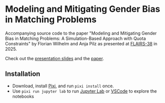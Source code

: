 # Modeling and Mitigating Gender Bias in Matching Problems

Accompanying source code to the paper "Modeling and Mitigating Gender Bias in Matching Problems:
A Simulation-Based Approach with Quota Constraints" by Florian Wilhelm and Anja Pilz as presented
at [FLAIRS-38](https://www.flairs-38.info/) in 2025.

Check out the [presentation slides](flairs%202025%20fwilhelm.pdf) and the [paper](https://journals.flvc.org/FLAIRS/article/view/138730).

## Installation

* Download, install [Pixi], and run `pixi install` once.
* Use `pixi run jupyter lab` to run [Jupyter Lab] or [VSCode] to explore the notebooks

[Pixi]: https://pixi.sh/
[Jupyter Lab]: https://jupyter.org/
[VSCode]: https://code.visualstudio.com/
